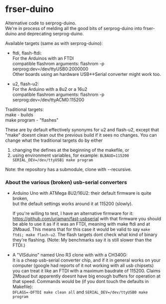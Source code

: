 frser-duino
===========

Alternative code to serprog-duino.  
We're in process of melding all the good bits of
serprog-duino into frser-duino and deprecating serprog-duino.

Available targets (same as with serprog-duino):

* ftdi, flash-ftdi:  
	For the Arduinos with an FTDI  
	compatible flashrom arguments: flashrom -p serprog:dev=/dev/ttyUSB0:2000000  
	Other boards using an hardware USB<->Serial converter might work too.

* u2, flash-u2:  
	For the Arduino with a 8u2 or a 16u2  
	compatible flashrom arguments: flashrom -p serprog:dev=/dev/ttyACM0:115200  

Traditional targets:  
make - builds  
make program - "flashes"  

These are by default effectively synonyms for u2 and flash-u2,
except that "make" doesnt clean out the previous build if it sees no changes.
You can change what the traditional targets do by either
1. changing the defines at the beginning of the makefile, or
2. using environment variables, for example: `BLBAUD=115200 SERIAL_DEV=/dev/ttyUSB1 make program`


Note: the repository has a submodule, clone with --recursive.


### About the various (broken) usb-serial converters

- Arduino Uno with ATMega 8U2/16U2: their default firmware is quite broken,  
	but the default settings works around it at 115200 (slowly).

	If you're willing to test, I have an alternative firmware for it:
	https://github.com/urjaman/fast-usbserial
	with that firmware you should be able to use it as if it was an FTDI,
	meaning with make ftdi and at 2Mbaud. This means that for this case
	it would be valid to say `make ftdi; make flash-u2`. The flash targets
	dont check what kind of binary they're flashing.
	(Note: My benchmarks say it is still slower than the FTDI.)


- A "VISduino" named Uno R3 clone with with a CH340G:  
	It is a cheap usb-serial converter chip, and if it
	in general works on your computer (google had reports of it not
	working with all usb chipsets) you can treat it like an FTDI
	with a maximum baudrate of 115200. Claims 2Mbaud but apparently
	doesnt have big enough buffers for operation at that speed.
	Commands would be (if you dont touch the defaults in Makefile):  
	`DFLAGS=-DFTDI make clean all` and `SERIAL_DEV=/dev/ttyUSB0 make program`
